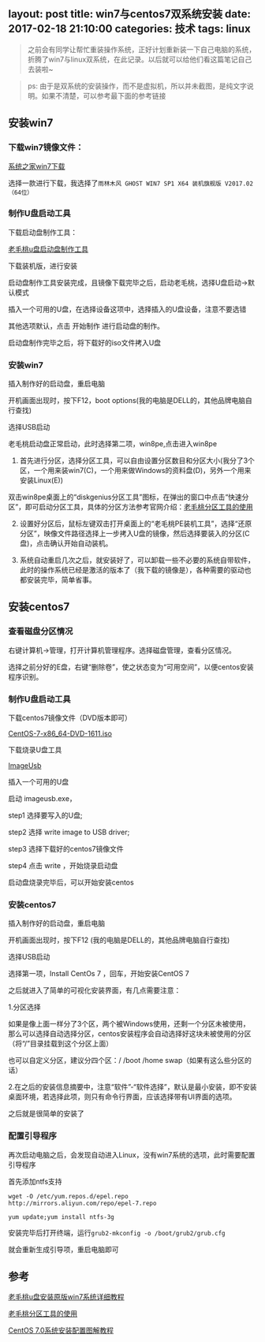 layout: post
title: win7与centos7双系统安装
date: 2017-02-18 21:10:00
categories: 技术
tags: linux
---
> 之前会有同学让帮忙重装操作系统，正好计划重新装一下自己电脑的系统，折腾了win7与linux双系统，在此记录。以后就可以给他们看这篇笔记自己去装啦~

> ps: 由于是双系统的安装操作，而不是虚拟机，所以并未截图，是纯文字说明。如果不清楚，可以参考最下面的参考链接

## 安装win7

### 下载win7镜像文件：

[系统之家win7下载](http://www.xitongzhijia.net/win7/)

选择一款进行下载，我选择了`雨林木风 GHOST WIN7 SP1 X64 装机旗舰版 V2017.02（64位）`

### 制作U盘启动工具

下载启动盘制作工具：

[老毛桃u盘启动盘制作工具](http://www.laomaotao.org/lmtxz/933.html)

下载装机版，进行安装

启动盘制作工具安装完成，且镜像下载完毕之后，启动老毛桃，选择U盘启动->默认模式

插入一个可用的U盘，在选择设备这项中，选择插入的U盘设备，注意不要选错

其他选项默认，点击 开始制作 进行启动盘的制作。

启动盘制作完毕之后，将下载好的iso文件拷入U盘

### 安装win7

插入制作好的启动盘，重启电脑

开机画面出现时，按下F12，boot options(我的电脑是DELL的，其他品牌电脑自行查找)

选择USB启动

老毛桃启动盘正常启动，此时选择第二项，win8pe,点击进入win8pe

1. 首先进行分区，选择分区工具，可以自由设置分区数目和分区大小(我分了3个区，一个用来装win7(C)，一个用来做Windows的资料盘(D)，另外一个用来安装Linux(E))

双击win8pe桌面上的“diskgenius分区工具”图标，在弹出的窗口中点击“快速分区”，即可启动分区工具，具体的分区方法参考官网介绍：[老毛桃分区工具的使用](http://www.laomaotao.org/lmtjc/245.html)

2. 设置好分区后，鼠标左键双击打开桌面上的“老毛桃PE装机工具”，选择“还原分区”，映像文件路径选择上一步拷入U盘的镜像，然后选择要装入的分区(C盘)，点击确认开始自动装机。

3. 系统自动重启几次之后，就安装好了，可以卸载一些不必要的系统自带软件，此时的操作系统已经是激活的版本了（我下载的镜像是），各种需要的驱动也都安装完毕，简单省事。

## 安装centos7

### 查看磁盘分区情况

右键计算机->管理，打开计算机管理程序。选择磁盘管理，查看分区情况。

选择之前分好的E盘，右键“删除卷”，使之状态变为“可用空间”，以便centos安装程序识别。

### 制作U盘启动工具

下载centos7镜像文件（DVD版本即可）

[CentOS-7-x86_64-DVD-1611.iso](http://101.96.8.151/mirror.centos.org/centos/7/isos/x86_64/CentOS-7-x86_64-DVD-1611.iso)

下载烧录U盘工具

[ImageUsb](http://www.osforensics.com/tools/write-usb-images.html)

插入一个可用的U盘

启动 imageusb.exe，

step1 选择要写入的U盘;

step2 选择 write image to USB driver;

step3 选择下载好的centos7镜像文件

step4 点击 write ，开始烧录启动盘

启动盘烧录完毕后，可以开始安装centos

### 安装centos7

插入制作好的启动盘，重启电脑

开机画面出现时，按下F12 (我的电脑是DELL的，其他品牌电脑自行查找)

选择USB启动

选择第一项，Install CentOs 7 ，回车，开始安装CentOS 7

之后就进入了简单的可视化安装界面，有几点需要注意：

1.分区选择

如果是像上面一样分了3个区，两个被Windows使用，还剩一个分区未被使用，
那么可以选择自动选择分区，centos安装程序会自动选择好这块未被使用的分区（将“/”目录挂载到这个分区上面）

也可以自定义分区，建议分四个区：/   /boot  /home swap（如果有这么些分区的话）

2.在之后的安装信息摘要中，注意“软件”-“软件选择”，默认是最小安装，即不安装桌面环境，若选择此项，则只有命令行界面，应该选择带有UI界面的选项。

之后就是很简单的安装了

### 配置引导程序

再次启动电脑之后，会发现自动进入Linux，没有win7系统的选项，此时需要配置引导程序

首先添加ntfs支持

```
wget -O /etc/yum.repos.d/epel.repo http://mirrors.aliyun.com/repo/epel-7.repo

yum update;yum install ntfs-3g
```

安装完毕后打开终端，运行`grub2-mkconfig -o /boot/grub2/grub.cfg`

就会重新生成引导项，重启电脑即可

## 参考

[老毛桃u盘安装原版win7系统详细教程](http://www.laomaotao.org/jiaocheng/upzybwin7.html)

[老毛桃分区工具的使用](http://www.laomaotao.org/lmtjc/245.html)

[CentOS 7.0系统安装配置图解教程](http://www.osyunwei.com/archives/7829.html)
